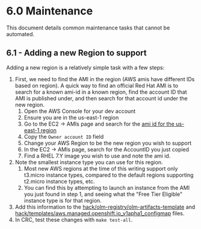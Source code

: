 # 6.0 Maintenance

This document details common maintenance tasks that cannot be automated.

## 6.1 - Adding a new Region to support

Adding a new region is a relatively simple task with a few steps:

1. First, we need to find the AMI in the region (AWS amis have different IDs based on region). A quick way to find an official Red Hat AMI is to search for a known ami-id in a known region, find the account ID that AMI is published under, and then search for that account id under the new region.
    1. Open the AWS Console for your dev account
    1. Ensure you are in the us-east-1 region
    1. Go to the EC2 -> AMIs page and search for the [ami id for the us-east-1 region](https://github.com/ravitri/aws-account-operator/blob/34f6f7a0dd74167804a4b9e807010c8c513879d0/hack/olm-registry/olm-artifacts-template.yaml#L79)
    1. Copy the `Owner account ID` field
    1. Change your AWS Region to be the new region you wish to support
    1. In the EC2 -> AMIs page, search for the AccountID you just copied
    1. Find a RHEL 7.Y image you wish to use and note the ami id.
1. Note the smallest instance type you can use for this region.
    1. Most new AWS regions at the time of this writing support only t3.micro instance types, compared to the default regions supporting t2.micro instance types, etc.
    1. You can find this by attempting to launch an instance from the AMI you just found in step 1, and seeing what the "Free Tier Eligible" instance type is for that region.
1. Add this information to the [hack/olm-registry/olm-artifacts-template](https://github.com/ravitri/aws-account-operator/blob/master/hack/olm-registry/olm-artifacts-template.yaml) and [hack/templates/aws.managed.openshift.io_v1apha1_configmap](https://github.com/ravitri/aws-account-operator/blob/master/hack/templates/aws.managed.openshift.io_v1alpha1_configmap.tmpl) files.
1. In CRC, test these changes with `make test-all`.
